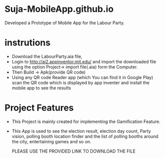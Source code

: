 # Suja-MobileApp.github.io
Developed a Prototype of Mobile App for the Labour Party.

# instrutions
  - Download the LabourParty.aia file, 
  - Login to http://ai2.appinventor.mit.edu/  and import the downloaded file
    using the option Project-> import file(.aia) form the Computer.
  - Then Build -> Apk(provide QR code)
  - Using any QR code Reader app (which You can find it in Google Play) scan the QR code
    which is displayed by app inventer and install the mobile app to see the results
 
 # Project Features
  - This Project is mainly created for implementing the Gamification Feature.
  - This App is used to see the election result, election day count, Party vision, polling booth 
    location finder and the list of polling booths around the city, entertaining games and so on.
    
    PLEASE USE THE PROVIDED LINK TO DOWNLOAD THE FILE
 
